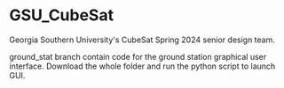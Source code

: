 # GSU_CubeSat
Georgia Southern University's CubeSat Spring 2024 senior design team.

ground_stat branch contain code for the ground station graphical user interface. Download the whole folder and run the python script to launch GUI.
